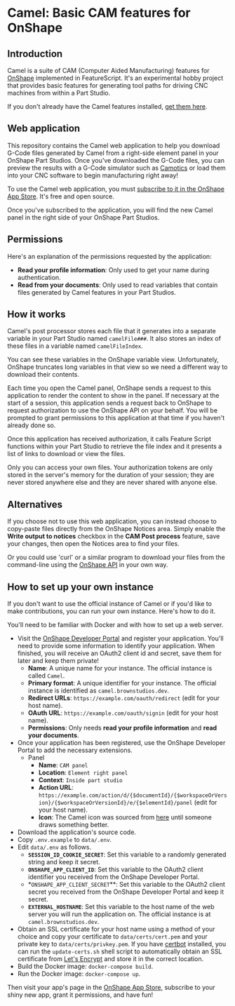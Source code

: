 # Camel: Basic CAM features for OnShape

## Introduction

Camel is a suite of CAM (Computer Aided Manufacturing) features for [OnShape](https://www.onshape.com/)
implemented in FeatureScript. It's an experimental hobby project that provides basic features for
generating tool paths for driving CNC machines from within a Part Studio.

If you don't already have the Camel features installed, [get them here](https://cad.onshape.com/documents/5892b0a436ab36124fe4db4b/w/782c826b12b074a8c7249ebb/e/390698553293f7f54851d374).

## Web application

This repository contains the Camel web application to help you download G-Code files generated by
Camel from a right-side element panel in your OnShape Part Studios. Once you've downloaded the
G-Code files, you can preview the results with a G-Code simulator such as [Camotics](https://camotics.org/)
or load them into your CNC software to begin manufacturing right away!

To use the Camel web application, you must [subscribe to it in the OnShape App Store](https://appstore.onshape.com/apps/CAM/I4R3GCXD4XN6MBLZ3LHPI5VGCVARDSCVUGE5QHY=/description). It's free and open source.

Once you've subscribed to the application, you will find the new Camel panel in the right side of
your OnShape Part Studios.

## Permissions

Here's an explanation of the permissions requested by the application:

* **Read your profile information**: Only used to get your name during authentication.
* **Read from your documents**: Only used to read variables that contain files generated by Camel features in your Part Studios.

## How it works

Camel's post processor stores each file that it generates into a separate variable in your
Part Studio named `camelFile###`. It also stores an index of these files in a variable named
`camelFileIndex`.

You can see these variables in the OnShape variable view. Unfortunately, OnShape truncates long
variables in that view so we need a different way to download their contents.

Each time you open the Camel panel, OnShape sends a request to this application to render the
content to show in the panel. If necessary at the start of a session, this application
sends a request back to OnShape to request authorization to use the OnShape API on your
behalf. You will be prompted to grant permissions to this application at that time if you
haven't already done so.

Once this application has received authorization, it calls Feature Script functions
within your Part Studio to retrieve the file index and it presents a list of links to
download or view the files.

Only you can access your own files. Your authorization tokens are only stored in the server's
memory for the duration of your session; they are never stored anywhere else and they are
never shared with anyone else.

## Alternatives

If you choose not to use this web application, you can instead choose to copy-paste files directly
from the OnShape Notices area. Simply enable the **Write output to notices** checkbox in the
**CAM Post process** feature, save your changes, then open the Notices area to find your files.

Or you could use 'curl' or a similar program to download your files from the command-line
using the [OnShape API](https://cad.onshape.com/glassworks/explorer/#/PartStudio/evalFeatureScript)
in your own way.

## How to set up your own instance

If you don't want to use the official instance of Camel or if you'd like to make contributions,
you can run your own instance. Here's how to do it.

You'll need to be familiar with Docker and with how to set up a web server.

* Visit the [OnShape Developer Portal](https://dev-portal.onshape.com/) and register your application. You'll need to provide some information to identify your application. When finished, you will receive an OAuth2 client id and secret, save them for later and keep them private!
  * **Name**: A unique name for your instance. The official instance is called `Camel`.
  * **Primary format**: A unique identifier for your instance. The official instance is identified as `camel.brownstudios.dev`.
  * **Redirect URLs**: `https://example.com/oauth/redirect` (edit for your host name).
  * **OAuth URL**: `https://example.com/oauth/signin` (edit for your host name).
  * **Permissions**: Only needs **read your profile information** and **read your documents**.
* Once your application has been registered, use the OnShape Developer Portal to add the necessary extensions.
  * Panel
    * **Name**: `CAM panel`
    * **Location**: `Element right panel`
    * **Context**: `Inside part studio`
    * **Action URL**: `https://example.com/action/d/{$documentId}/{$workspaceOrVersion}/{$workspaceOrVersionId}/e/{$elementId}/panel` (edit for your host name).
    * **Icon**: The Camel icon was sourced from [here](https://www.svgrepo.com/svg/317181/camel) until someone draws something better.
* Download the application's source code.
* Copy `.env.example` to `data/.env`.
* Edit `data/.env` as follows.
  * **`SESSION_ID_COOKIE_SECRET`**: Set this variable to a randomly generated string and keep it secret.
  * **`ONSHAPE_APP_CLIENT_ID`**: Set this variable to the OAuth2 client identifier you received from the OnShape Developer Portal.
  * *`ONSHAPE_APP_CLIENT_SECRET`**: Set this variable to the OAuth2 client secret you received from the OnShape Developer Portal and keep it secret.
  * **`EXTERNAL_HOSTNAME`**: Set this variable to the host name of the web server you will run the application on. The official instance is at `camel.brownstudios.dev`.
* Obtain an SSL certificate for your host name using a method of your choice and copy your certificate to `data/certs/cert.pem` and your private key to `data/certs/privkey.pem`. If you have [certbot](https://certbot.eff.org/) installed, you can run the `update-certs.sh` shell script to automatically obtain an SSL certificate from [Let's Encrypt](https://letsencrypt.org/) and store it in the correct location.
* Build the Docker image: `docker-compose build`.
* Run the Docker image: `docker-compose up`.

Then visit your app's page in the [OnShape App Store](https://appstore.onshape.com/), subscribe to your
shiny new app, grant it permissions, and have fun!
